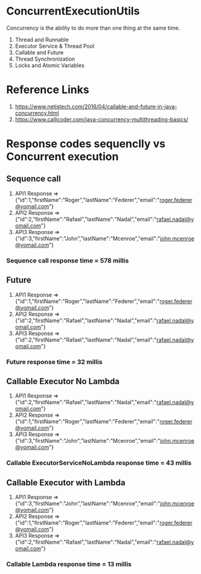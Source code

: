 # ConcurrentExecutionUtils
Concurrency is the ability to do more than one thing at the same time.
1. Thread and Runnable
2. Executor Service & Thread Pool
3. Callable and Future
4. Thread Synchronization
5. Locks and Atomic Variables


# Reference Links
1. https://www.netjstech.com/2016/04/callable-and-future-in-java-concurrency.html
2. https://www.callicoder.com/java-concurrency-multithreading-basics/

# Response codes sequenclly vs Concurrent execution 

## Sequence call
1. API1 Response =>{"id":1,"firstName":"Roger","lastName":"Federer","email":"roger.federer@yomail.com"}
2. API2 Response =>{"id":2,"firstName":"Rafael","lastName":"Nadal","email":"rafael.nadal@yomail.com"}
3. API3 Response =>{"id":3,"firstName":"John","lastName":"Mcenroe","email":"john.mcenroe@yomail.com"}
### Sequence call  response time = 578 millis

## Future 
1. API1 Response =>{"id":1,"firstName":"Roger","lastName":"Federer","email":"roger.federer@yomail.com"}
2. API2 Response =>{"id":2,"firstName":"Rafael","lastName":"Nadal","email":"rafael.nadal@yomail.com"}
3. API3 Response =>{"id":2,"firstName":"Rafael","lastName":"Nadal","email":"rafael.nadal@yomail.com"}
### Future  response time = 32 millis

## Callable Executor No Lambda 
1. API1 Response => {"id":2,"firstName":"Rafael","lastName":"Nadal","email":"rafael.nadal@yomail.com"}
2. API2 Response => {"id":1,"firstName":"Roger","lastName":"Federer","email":"roger.federer@yomail.com"}
3. API3 Response => {"id":3,"firstName":"John","lastName":"Mcenroe","email":"john.mcenroe@yomail.com"}
### Callable ExecutorServiceNoLambda  response time = 43 millis

## Callable Executor with Lambda 
1. API1 Response => {"id":3,"firstName":"John","lastName":"Mcenroe","email":"john.mcenroe@yomail.com"}
2. API2 Response => {"id":1,"firstName":"Roger","lastName":"Federer","email":"roger.federer@yomail.com"}
3. API3 Response => {"id":2,"firstName":"Rafael","lastName":"Nadal","email":"rafael.nadal@yomail.com"}
### Callable Lambda   response time = 13 millis


